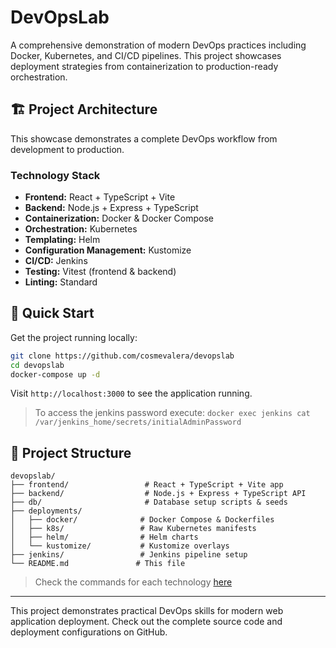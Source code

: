 # DevOpsLab
A comprehensive demonstration of modern DevOps practices including Docker, Kubernetes, and CI/CD pipelines. This project showcases deployment strategies from containerization to production-ready orchestration.

## 🏗️ Project Architecture

This showcase demonstrates a complete DevOps workflow from development to production.

### Technology Stack

- **Frontend:** React + TypeScript + Vite
- **Backend:** Node.js + Express + TypeScript 
- **Containerization:** Docker & Docker Compose
- **Orchestration:** Kubernetes
- **Templating:** Helm
- **Configuration Management:** Kustomize
- **CI/CD:** Jenkins
- **Testing:** Vitest (frontend & backend)
- **Linting:** Standard

## 🚀 Quick Start

Get the project running locally:

```bash
git clone https://github.com/cosmevalera/devopslab
cd devopslab
docker-compose up -d
```

Visit `http://localhost:3000` to see the application running.

> To access the jenkins password execute: `docker exec jenkins cat /var/jenkins_home/secrets/initialAdminPassword`

## 📁 Project Structure

```
devopslab/
├── frontend/                 # React + TypeScript + Vite app
├── backend/                  # Node.js + Express + TypeScript API
├── db/                       # Database setup scripts & seeds
├── deployments/
│   ├── docker/              # Docker Compose & Dockerfiles
│   ├── k8s/                 # Raw Kubernetes manifests
│   ├── helm/                # Helm charts
│   └── kustomize/           # Kustomize overlays
├── jenkins/                 # Jenkins pipeline setup
└── README.md               # This file
```

> Check the commands for each technology [here](./README-command.md)

---

This project demonstrates practical DevOps skills for modern web application deployment. Check out the complete source code and deployment configurations on GitHub.
